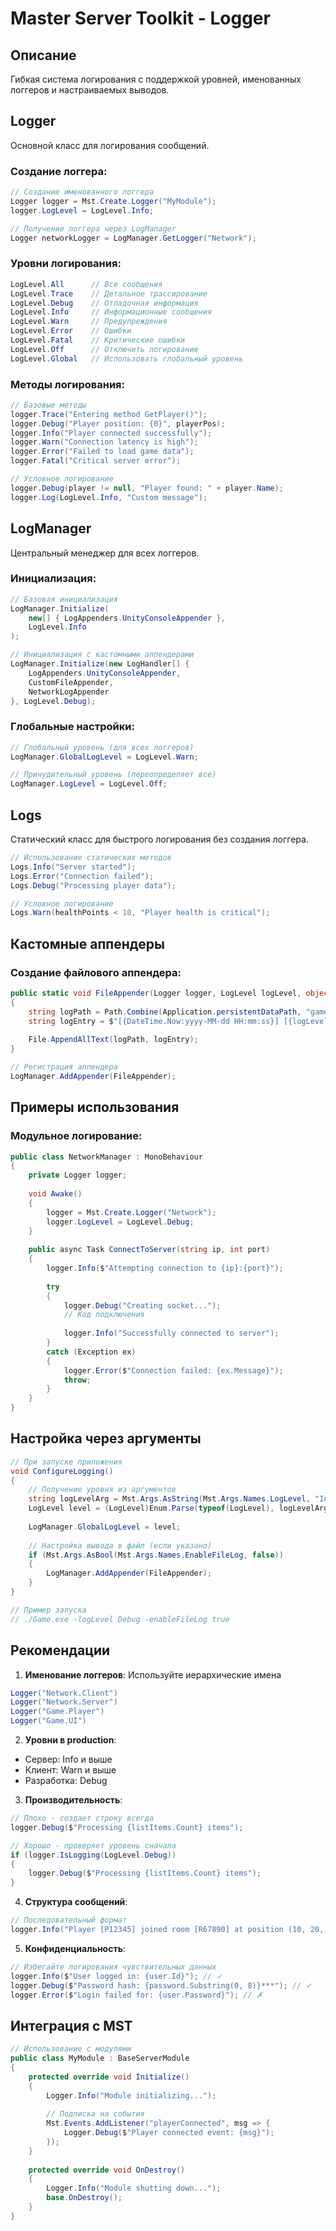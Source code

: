 # Master Server Toolkit - Logger

## Описание
Гибкая система логирования с поддержкой уровней, именованных логгеров и настраиваемых выводов.

## Logger

Основной класс для логирования сообщений.

### Создание логгера:
```csharp
// Создание именованного логгера
Logger logger = Mst.Create.Logger("MyModule");
logger.LogLevel = LogLevel.Info;

// Получение логгера через LogManager
Logger networkLogger = LogManager.GetLogger("Network");
```

### Уровни логирования:
```csharp
LogLevel.All      // Все сообщения
LogLevel.Trace    // Детальное трассирование
LogLevel.Debug    // Отладочная информация
LogLevel.Info     // Информационные сообщения
LogLevel.Warn     // Предупреждения
LogLevel.Error    // Ошибки
LogLevel.Fatal    // Критические ошибки
LogLevel.Off      // Отключить логирование
LogLevel.Global   // Использовать глобальный уровень
```

### Методы логирования:
```csharp
// Базовые методы
logger.Trace("Entering method GetPlayer()");
logger.Debug("Player position: {0}", playerPos);
logger.Info("Player connected successfully");
logger.Warn("Connection latency is high");
logger.Error("Failed to load game data");
logger.Fatal("Critical server error");

// Условное логирование
logger.Debug(player != null, "Player found: " + player.Name);
logger.Log(LogLevel.Info, "Custom message");
```

## LogManager

Центральный менеджер для всех логгеров.

### Инициализация:
```csharp
// Базовая инициализация
LogManager.Initialize(
    new[] { LogAppenders.UnityConsoleAppender },
    LogLevel.Info
);

// Инициализация с кастомными аппендерами
LogManager.Initialize(new LogHandler[] {
    LogAppenders.UnityConsoleAppender,
    CustomFileAppender,
    NetworkLogAppender
}, LogLevel.Debug);
```

### Глобальные настройки:
```csharp
// Глобальный уровень (для всех логгеров)
LogManager.GlobalLogLevel = LogLevel.Warn;

// Принудительный уровень (переопределяет все)
LogManager.LogLevel = LogLevel.Off;
```

## Logs

Статический класс для быстрого логирования без создания логгера.

```csharp
// Использование статических методов
Logs.Info("Server started");
Logs.Error("Connection failed");
Logs.Debug("Processing player data");

// Условное логирование
Logs.Warn(healthPoints < 10, "Player health is critical");
```

## Кастомные аппендеры

### Создание файлового аппендера:
```csharp
public static void FileAppender(Logger logger, LogLevel logLevel, object message)
{
    string logPath = Path.Combine(Application.persistentDataPath, "game.log");
    string logEntry = $"[{DateTime.Now:yyyy-MM-dd HH:mm:ss}] [{logLevel}] [{logger.Name}] {message}\n";
    
    File.AppendAllText(logPath, logEntry);
}

// Регистрация аппендера
LogManager.AddAppender(FileAppender);
```

## Примеры использования

### Модульное логирование:
```csharp
public class NetworkManager : MonoBehaviour
{
    private Logger logger;
    
    void Awake()
    {
        logger = Mst.Create.Logger("Network");
        logger.LogLevel = LogLevel.Debug;
    }
    
    public async Task ConnectToServer(string ip, int port)
    {
        logger.Info($"Attempting connection to {ip}:{port}");
        
        try
        {
            logger.Debug("Creating socket...");
            // Код подключения
            
            logger.Info("Successfully connected to server");
        }
        catch (Exception ex)
        {
            logger.Error($"Connection failed: {ex.Message}");
            throw;
        }
    }
}
```

## Настройка через аргументы

```csharp
// При запуске приложения
void ConfigureLogging()
{
    // Получение уровня из аргументов
    string logLevelArg = Mst.Args.AsString(Mst.Args.Names.LogLevel, "Info");
    LogLevel level = (LogLevel)Enum.Parse(typeof(LogLevel), logLevelArg);
    
    LogManager.GlobalLogLevel = level;
    
    // Настройка вывода в файл (если указано)
    if (Mst.Args.AsBool(Mst.Args.Names.EnableFileLog, false))
    {
        LogManager.AddAppender(FileAppender);
    }
}

// Пример запуска
// ./Game.exe -logLevel Debug -enableFileLog true
```

## Рекомендации

1. **Именование логгеров**: Используйте иерархические имена
```csharp
Logger("Network.Client")
Logger("Network.Server")
Logger("Game.Player")
Logger("Game.UI")
```

2. **Уровни в production**:
- Сервер: Info и выше
- Клиент: Warn и выше
- Разработка: Debug

3. **Производительность**:
```csharp
// Плохо - создает строку всегда
logger.Debug($"Processing {listItems.Count} items");

// Хорошо - проверяет уровень сначала
if (logger.IsLogging(LogLevel.Debug))
{
    logger.Debug($"Processing {listItems.Count} items");
}
```

4. **Структура сообщений**:
```csharp
// Последовательный формат
logger.Info("Player [P12345] joined room [R67890] at position (10, 20, 30)");
```

5. **Конфиденциальность**:
```csharp
// Избегайте логирования чувствительных данных
logger.Info($"User logged in: {user.Id}"); // ✓
logger.Debug($"Password hash: {password.Substring(0, 8)}***"); // ✓
logger.Error($"Login failed for: {user.Password}"); // ✗
```

## Интеграция с MST

```csharp
// Использование с модулями
public class MyModule : BaseServerModule
{
    protected override void Initialize()
    {
        Logger.Info("Module initializing...");
        
        // Подписка на события
        Mst.Events.AddListener("playerConnected", msg => {
            Logger.Debug($"Player connected event: {msg}");
        });
    }
    
    protected override void OnDestroy()
    {
        Logger.Info("Module shutting down...");
        base.OnDestroy();
    }
}
```
